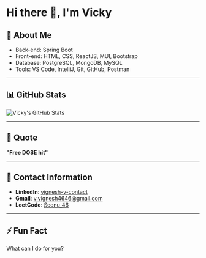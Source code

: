 # Hi there 👋, I'm Vicky

## 🚀 About Me
- Back-end: Spring Boot  
- Front-end: HTML, CSS, ReactJS, MUI, Bootstrap  
- Database: PostgreSQL, MongoDB, MySQL  
- Tools: VS Code, IntelliJ, Git, GitHub, Postman  

---

## 📊 GitHub Stats

![Vicky's GitHub Stats](https://github-readme-stats.vercel.app/api?username=Vicky&show_icons=true&theme=radical)  

---

## 💬 Quote
**"Free DOSE hit"**  

---

## 🔗 Contact Information
- **LinkedIn**: [vignesh-v-contact](https://www.linkedin.com/in/vignesh-v-contact/)  
- **Gmail**: [v.vignesh4646@gmail.com](mailto:v.vignesh4646@gmail.com)  
- **LeetCode**: [Seenu_46](https://leetcode.com/u/Seenu_46/)

---

## ⚡ Fun Fact
What can I do for you?
